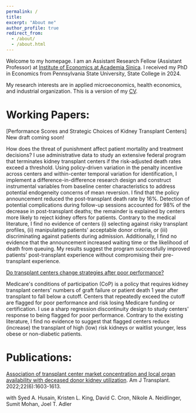```yaml
---
permalink: /
title: 
excerpt: "About me"
author_profile: true
redirect_from: 
  - /about/
  - /about.html
---
```


Welcome to my homepage. I am an Assistant Research Fellow (Assistant Professor) at [Institute of Economics at Academia Sinica](https://www.econ.sinica.edu.tw/4d49b1b1-d551-4956-84a5-6bbf392d8417). I received my PhD in Economics from Pennsylvania State University, State College in 2024.

My research interests are in applied microeconomics, health economics, and industrial organization. This is a version of my [CV](http://hanloong7.github.io/files/CV.pdf).

Working Papers: 
======
[Performance Scores and Strategic Choices of Kidney Transplant Centers] New draft coming soon! 

How does the threat of punishment affect patient mortality and treatment decisions? I use administrative data to study an extensive federal program that terminates kidney transplant centers if the risk-adjusted death rates exceed a threshold. Using policy-driven variation in the penalty incentive across centers and within-center temporal variation for identification, I implement a difference-in-difference research design and construct instrumental variables from baseline center characteristics to address potential endogeneity concerns of mean reversion. I find that the policy announcement reduced the post-transplant death rate by 16%. Detection of potential complications during follow-up sessions accounted for 98% of the decrease in post-transplant deaths; the remainder is explained by centers more likely to reject kidney offers for patients. Contrary to the medical literature, I find no evidence of centers (i) selecting against risky transplant profiles, (ii) manipulating patients' acceptable donor criteria, or (iii) discriminating against patients during admission. Additionally, I find no evidence that the announcement increased waiting time or the likelihood of death from queuing. My results suggest the program successfully improved patients' post-transplant experience without compromising their pre-transplant experience. 
 

[Do transplant centers change strategies after poor performance?](http://hanloong7.github.io/files/3rdyearpaper.pdf)

Medicare's conditions of participation (CoP) is a policy that requires kidney transplant centers' numbers of graft failure or patient death 1 year after transplant to fall below a cutoff. Centers that repeatedly exceed the cutoff  are flagged for poor performance and risk losing Medicare funding or certification.  I use a sharp regression discontinuity design to study centers' response to being flagged for poor performance. Contrary to the existing literature, I find no evidence to suggest that flagged centers reduce (increase) the transplant of high (low) risk kidneys or waitlist younger, less obese or non-diabetic patients. 

Publications: 
======
[Association of transplant center market concentration and local organ availability with deceased donor kidney utilization](https://onlinelibrary.wiley.com/doi/full/10.1111/ajt.17010). Am J Transplant. 2022;22(6):1603-1613.

with Syed A. Husain, Kristen L. King, David C. Cron, Nikole A. Neidlinger, Sumit Mohan, Joel T. Adler


